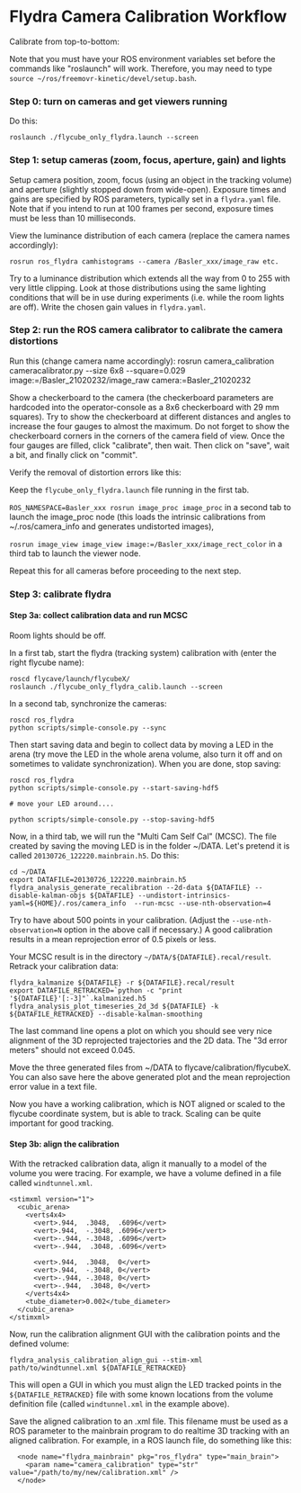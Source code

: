 Flydra Camera Calibration Workflow
==================================

Calibrate from top-to-bottom:

Note that you must have your ROS environment variables set before the commands like "roslaunch" will work. Therefore, you may need to type `source ~/ros/freemovr-kinetic/devel/setup.bash`.

### Step 0: turn on cameras and get viewers running

Do this:

    roslaunch ./flycube_only_flydra.launch --screen

### Step 1: setup cameras (zoom, focus, aperture, gain) and lights

Setup camera position, zoom, focus (using an object in the tracking volume) and aperture (slightly stopped down from
wide-open). Exposure times and gains are specified by ROS parameters, typically set in a `flydra.yaml` file. Note
that if you intend to run at 100 frames per second, exposure times must be less than 10 milliseconds.

View the luminance distribution of each camera (replace the camera names accordingly):

    rosrun ros_flydra camhistograms --camera /Basler_xxx/image_raw etc.

Try to a luminance distribution which extends all the way from 0 to 255 with very little clipping. Look at those
distributions using the same lighting conditions that will be in use during experiments (i.e. while the room lights
are off). Write the chosen gain values in `flydra.yaml`.

### Step 2: run the ROS camera calibrator to calibrate the camera distortions

Run this (change camera name accordingly):
    rosrun camera_calibration cameracalibrator.py --size 6x8 --square=0.029  image:=/Basler_21020232/image_raw camera:=Basler_21020232

Show a checkerboard to the camera (the checkerboard parameters are hardcoded into the operator-console as a 8x6 checkerboard with 29 mm squares). Try to show the checkerboard at different distances and angles to increase the four gauges to almost the maximum. Do not forget to show the checkerboard corners in the corners of the camera field of view. Once the four gauges are filled, click "calibrate", then wait. Then click on "save", wait a bit, and finally click on "commit".

Verify the removal of distortion errors like this:

Keep the `flycube_only_flydra.launch` file running in the first tab.

`ROS_NAMESPACE=Basler_xxx rosrun image_proc image_proc` in a second tab to launch the image\_proc node (this loads the intrinsic calibrations from ~/.ros/camera_info and generates undistorted images),

`rosrun image_view image_view image:=/Basler_xxx/image_rect_color` in a third tab to launch the viewer node.

Repeat this for all cameras before proceeding to the next step.

### Step 3: calibrate flydra

#### Step 3a: collect calibration data and run MCSC

Room lights should be off.

In a first tab, start the flydra (tracking system) calibration with (enter the right flycube name):

    roscd flycave/launch/flycubeX/
    roslaunch ./flycube_only_flydra_calib.launch --screen

In a second tab, synchronize the cameras:

    roscd ros_flydra
    python scripts/simple-console.py --sync

Then start saving data and begin to collect data by moving a LED in the arena (try move the LED in the whole arena volume, also turn it off and on sometimes to validate synchronization). When you are done, stop saving:

    roscd ros_flydra
    python scripts/simple-console.py --start-saving-hdf5

    # move your LED around....

    python scripts/simple-console.py --stop-saving-hdf5

Now, in a third tab, we will run the "Multi Cam Self Cal" (MCSC). The file created by saving the moving LED is in the folder ~/DATA. Let's pretend it is called `20130726_122220.mainbrain.h5`. Do this:

    cd ~/DATA
    export DATAFILE=20130726_122220.mainbrain.h5
    flydra_analysis_generate_recalibration --2d-data ${DATAFILE} --disable-kalman-objs ${DATAFILE} --undistort-intrinsics-yaml=${HOME}/.ros/camera_info  --run-mcsc --use-nth-observation=4

Try to have about 500 points in your calibration. (Adjust the `--use-nth-observation=N` option
in the above call if necessary.) A good calibration results in a mean reprojection error of 0.5 pixels
or less.

Your MCSC result is in the directory `~/DATA/${DATAFILE}.recal/result`. Retrack your calibration data:

    flydra_kalmanize ${DATAFILE} -r ${DATAFILE}.recal/result
    export DATAFILE_RETRACKED=`python -c "print '${DATAFILE}'[:-3]"`.kalmanized.h5
    flydra_analysis_plot_timeseries_2d_3d ${DATAFILE} -k ${DATAFILE_RETRACKED} --disable-kalman-smoothing

The last command line opens a plot on which you should see very nice alignment of the 3D reprojected trajectories and the 2D data. The "3d error meters" should not exceed 0.045.

Move the three generated files from ~/DATA to flycave/calibration/flycubeX. You can also save here the above generated plot and the mean reprojection error value in a text file.

Now you have a working calibration, which is NOT aligned or scaled to the flycube coordinate system, but is able to track. Scaling can be quite important for good tracking.

#### Step 3b: align the calibration

With the retracked calibration data, align it manually to a model of the volume you
were tracing. For example, we have a volume defined in a file called `windtunnel.xml`.

```
<stimxml version="1">
  <cubic_arena>
    <verts4x4>
      <vert>.944,  .3048,  .6096</vert>
      <vert>.944,  -.3048, .6096</vert>
      <vert>-.944, -.3048, .6096</vert>
      <vert>-.944,  .3048, .6096</vert>

      <vert>.944,  .3048,  0</vert>
      <vert>.944,  -.3048, 0</vert>
      <vert>-.944, -.3048, 0</vert>
      <vert>-.944,  .3048, 0</vert>
    </verts4x4>
    <tube_diameter>0.002</tube_diameter>
  </cubic_arena>
</stimxml>
```

Now, run the calibration alignment GUI with the calibration points and the
defined volume:

    flydra_analysis_calibration_align_gui --stim-xml path/to/windtunnel.xml ${DATAFILE_RETRACKED}

This will open a GUI in which you must align the LED tracked points in the `${DATAFILE_RETRACKED}` file with some known locations from the volume definition file (called `windtunnel.xml` in the example above).

Save the aligned calibration to an .xml file. This filename must be used as a ROS parameter to the mainbrain
program to do realtime 3D tracking with an aligned calibration. For example, in a ROS launch file, do something
like this:

```
  <node name="flydra_mainbrain" pkg="ros_flydra" type="main_brain">
    <param name="camera_calibration" type="str" value="/path/to/my/new/calibration.xml" />
  </node>
```
